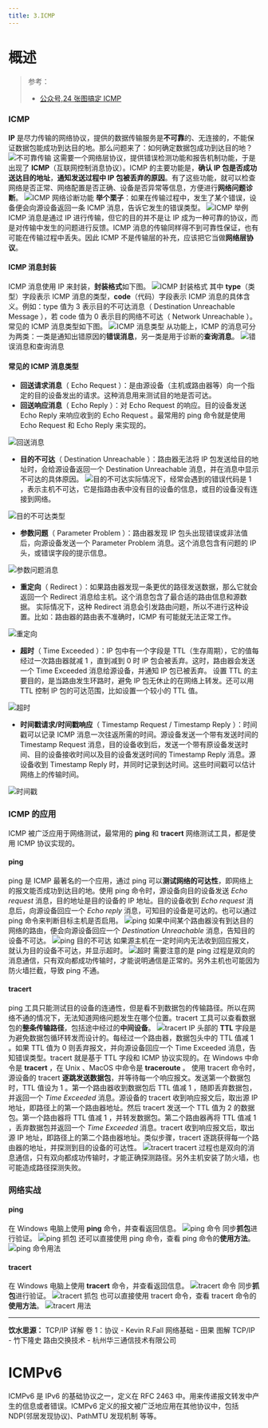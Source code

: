 ```yaml
---
title: 3.ICMP
---
```


# 概述

> 参考：
> - [公众号,24 张图搞定 ICMP](https://mp.weixin.qq.com/s/AKiUyMbsGhOZi7cDAhSGkg)

### ICMP

**IP** 是尽力传输的网络协议，提供的数据传输服务是**不可靠**的、无连接的，不能保证数据包能成功到达目的地。那么问题来了：如何确定数据包成功到达目的地？
![](https://notes-learning.oss-cn-beijing.aliyuncs.com/boov5o/1622087956279-d468d429-a172-4d1d-8296-bd855385f80b.png)不可靠传输
这需要一个网络层协议，提供错误检测功能和报告机制功能，于是出现了 **ICMP**（互联网控制消息协议）。ICMP 的主要功能是，**确认 IP 包是否成功送达目的地址**，**通知发送过程中 IP 包被丢弃的原因**。有了这些功能，就可以检查网络是否正常、网络配置是否正确、设备是否异常等信息，方便进行**网络问题诊断**。
![](https://notes-learning.oss-cn-beijing.aliyuncs.com/boov5o/1622087956391-eae4cc3c-7eb0-47aa-875a-154dec57c1cf.png)ICMP 网络诊断功能
**举个栗子**：如果在传输过程中，发生了某个错误，设备便会向源设备返回一条 ICMP 消息，告诉它发生的错误类型。
![](https://notes-learning.oss-cn-beijing.aliyuncs.com/boov5o/1622087956489-289bd365-0f3c-4891-b798-016dcab13bb4.png)ICMP 举例
ICMP 消息是通过 IP 进行传输，但它的目的并不是让 IP 成为一种可靠的协议，而是对传输中发生的问题进行反馈。ICMP 消息的传输同样得不到可靠性保证，也有可能在传输过程中丢失。因此 ICMP 不是传输层的补充，应该把它当做**网络层协议**。

#### ICMP 消息封装

ICMP 消息使用 IP 来封装，**封装格式**如下图。
![](https://notes-learning.oss-cn-beijing.aliyuncs.com/boov5o/1622087956425-eb063720-58a0-4b78-bfa8-39c2e96d569d.png)ICMP 封装格式
其中 **type**（类型）字段表示 ICMP 消息的类型，**code**（代码）字段表示 ICMP 消息的具体含义。例如：type 值为 3 表示目的不可达消息（ Destination Unreachable Message ），若 code 值为 0 表示目的网络不可达（ Network Unreachable ）。常见的 ICMP 消息类型如下图。
![](https://notes-learning.oss-cn-beijing.aliyuncs.com/boov5o/1622087956257-cc3d7e06-5c0f-4f20-9026-48917ba962ee.png)ICMP 消息类型
从功能上，ICMP 的消息可分为两类：一类是通知出错原因的**错误消息**，另一类是用于诊断的**查询消息**。
![](https://notes-learning.oss-cn-beijing.aliyuncs.com/boov5o/1622087956583-0a4b1076-322c-4b5f-bd43-8b5364ce42a4.png)错误消息和查询消息

#### 常见的 ICMP 消息类型

- **回送请求消息**（ Echo Request ）：是由源设备（主机或路由器等）向一个指定的目的设备发出的请求。这种消息用来测试目的地是否可达。
- **回送响应消息**（ Echo Reply ）：对 Echo Request 的响应。目的设备发送 Echo Reply 来响应收到的 Echo Request 。最常用的 ping 命令就是使用 Echo Request 和 Echo Reply 来实现的。

![](https://notes-learning.oss-cn-beijing.aliyuncs.com/boov5o/1622087956612-4e223795-e42d-4c78-8be6-48000ccc7632.png)回送消息

- **目的不可达**（ Destination Unreachable ）：路由器无法将 IP 包发送给目的地址时，会给源设备返回一个 Destination Unreachable 消息，并在消息中显示不可达的具体原因。
  ![](https://notes-learning.oss-cn-beijing.aliyuncs.com/boov5o/1622087956380-16033d96-d332-4f13-9a3a-3d24a50b113d.png)目的不可达实际情况下，经常会遇到的错误代码是 1 ，表示主机不可达，它是指路由表中没有目的设备的信息，或目的设备没有连接到网络。

![](https://notes-learning.oss-cn-beijing.aliyuncs.com/boov5o/1622087956460-afdf7e80-77ee-4e32-8e0d-749e9bc5c483.png)目的不可达类型

- **参数问题**（ Parameter Problem ）：路由器发现 IP 包头出现错误或非法值后，向源设备发送一个 Parameter Problem 消息。这个消息包含有问题的 IP 头，或错误字段的提示信息。

![](https://notes-learning.oss-cn-beijing.aliyuncs.com/boov5o/1622087956530-5dcf521e-a938-4961-b7b1-00d735a998b6.png)参数问题消息

- **重定向**（ Redirect ）：如果路由器发现一条更优的路径发送数据，那么它就会返回一个 Redirect 消息给主机。这个消息包含了最合适的路由信息和源数据。
  实际情况下，这种 Redirect 消息会引发路由问题，所以不进行这种设置。比如：路由器的路由表不准确时，ICMP 有可能就无法正常工作。

![](https://notes-learning.oss-cn-beijing.aliyuncs.com/boov5o/1622087956439-255f3c69-1653-431d-81a4-9592520ed469.png)重定向

- **超时**（ Time Exceeded ）：IP 包中有一个字段是 TTL（生存周期），它的值每经过一次路由器就减 1 ，直到减到 0 时 IP 包会被丢弃。这时，路由器会发送一个 Time Exceeded 消息给源设备，并通知 IP 包已被丢弃。
  设置 TTL 的主要目的，是当路由发生环路时，避免 IP 包无休止的在网络上转发。还可以用 TTL 控制 IP 包的可达范围，比如设置一个较小的 TTL 值。

![](https://notes-learning.oss-cn-beijing.aliyuncs.com/boov5o/1622087956563-69d4450f-834a-4f6e-9ae0-f54f6ad81866.png)超时

- **时间戳请求/时间戳响应**（ Timestamp Request / Timestamp Reply ）：时间戳可以记录 ICMP 消息一次往返所需的时间。源设备发送一个带有发送时间的 Timestamp Request 消息，目的设备收到后，发送一个带有原设备发送时间、目的设备接收时间以及目的设备发送时间的 Timestamp Reply 消息。源设备收到 Timestamp Reply 时，并同时记录到达时间。这些时间戳可以估计网络上的传输时间。

![](https://notes-learning.oss-cn-beijing.aliyuncs.com/boov5o/1622087956537-0334836c-2e44-4f22-83c5-b81cf4d3031a.png)时间戳

### ICMP 的应用

ICMP 被广泛应用于网络测试，最常用的 **ping** 和 **tracert** 网络测试工具，都是使用 ICMP 协议实现的。

#### ping

ping 是 ICMP 最著名的一个应用，通过 ping 可以**测试网络的可达性**，即网络上的报文能否成功到达目的地。使用 ping 命令时，源设备向目的设备发送 _Echo request_ 消息，目的地址是目的设备的 IP 地址。目的设备收到 _Echo request_ 消息后，向源设备回应一个 _Echo reply_ 消息，可知目的设备是可达的。也可以通过 ping 命令来判断目标主机是否启用。
![](https://notes-learning.oss-cn-beijing.aliyuncs.com/boov5o/1622087956406-67c2d46c-ad49-4904-8ead-569eaeb0ef80.png)ping
如果中间某个路由器没有到达目的网络的路由，便会向源设备回应一个 _Destination Unreachable_ 消息，告知目的设备不可达。
![](https://notes-learning.oss-cn-beijing.aliyuncs.com/boov5o/1622087956546-e4b22038-cd77-4ba6-a18a-8f58b0961db2.png)ping 目的不可达
如果源主机在一定时间内无法收到回应报文，就认为目的设备不可达，并显示超时。
![](https://notes-learning.oss-cn-beijing.aliyuncs.com/boov5o/1622087956386-8c862599-839b-4eba-a995-b9267f202d65.png)超时
需要注意的是 ping 过程是双向的消息通信，只有双向都成功传输时，才能说明通信是正常的。另外主机也可能因为防火墙拦截，导致 ping 不通。

#### tracert

ping 工具只能测试目的设备的连通性，但是看不到数据包的传输路径。所以在网络不通的情况下，无法知道网络问题发生在哪个位置。tracert 工具可以查看数据包的**整条传输路径**，包括途中经过的**中间设备**。
![](https://notes-learning.oss-cn-beijing.aliyuncs.com/boov5o/1622087956431-46f8e00a-d012-428d-8bcc-247f97e0b7a6.png)tracert
IP 头部的 **TTL** 字段是为避免数据包循环转发而设计的。每经过一个路由器，数据包头中的 TTL 值减 1 。如果 TTL 值为 0 则丢弃报文，并向源设备回应一个 Time Exceeded 消息，告知错误类型。tracert 就是基于 TTL 字段和 ICMP 协议实现的。在 Windows 中命令是 **tracert** ，在 Unix 、MacOS 中命令是 **traceroute** 。
使用 tracert 命令时，源设备的 tracert **逐跳发送数据包**，并等待每一个响应报文。发送第一个数据包时，TTL 值设为 1 。第一个路由器收到数据包后 TTL 值减 1 ，随即丢弃数据包，并返回一个 _Time Exceeded_ 消息。源设备的 tracert 收到响应报文后，取出源 IP 地址，即路径上的第一个路由器地址。然后 tracert 发送一个 TTL 值为 2 的数据包。第一个路由器将 TTL 值减 1 ，并转发数据包。第二个路由器再将 TTL 值减 1 ，丢弃数据包并返回一个 _Time Exceeded_ 消息。tracert 收到响应报文后，取出源 IP 地址，即路径上的第二个路由器地址。类似步骤，tracert 逐跳获得每一个路由器的地址，并探测到目的设备的可达性。
![](https://notes-learning.oss-cn-beijing.aliyuncs.com/boov5o/1622087956576-de3f09ef-891d-4830-bef8-c84ef221aac4.png)tracert
tracert 过程也是双向的消息通信，只有双向都成功传输时，才能正确探测路径。另外主机安装了防火墙，也可能造成路径探测失败。

### 网络实战

#### ping

在 Windows 电脑上使用 **ping** 命令，并查看返回信息。
![](https://notes-learning.oss-cn-beijing.aliyuncs.com/boov5o/1622087956590-14d0d35c-c869-48f1-be86-6ffd13a9591e.png)ping 命令
同步**抓包**进行验证。
![](https://notes-learning.oss-cn-beijing.aliyuncs.com/boov5o/1622087956373-656b7067-8cd6-4d87-9fcf-f18863eae6ec.png)ping 抓包
还可以直接使用 ping 命令，查看 ping 命令的**使用方法**。
![](https://notes-learning.oss-cn-beijing.aliyuncs.com/boov5o/1622087956428-2fb4954b-c839-4523-b3a2-ff3565ba6188.png)ping 命令用法

#### tracert

在 Windows 电脑上使用 **tracert** 命令，并查看返回信息。
![](https://notes-learning.oss-cn-beijing.aliyuncs.com/boov5o/1622087956498-ede48849-269f-4fe6-883e-1ed11215e544.png)tracert 命令
同步**抓包**进行验证。
![](https://notes-learning.oss-cn-beijing.aliyuncs.com/boov5o/1622087956533-997964bf-42cb-4306-92bc-11b97ccd05e9.png)tracert 抓包
也可以直接使用 tracert 命令，查看 tracert 命令的**使用方法**。
![](https://notes-learning.oss-cn-beijing.aliyuncs.com/boov5o/1622087956443-84a5971e-0af1-4287-b740-d0160533e903.png)tracert 用法

---

**饮水思源：**
TCP/IP 详解 卷 1：协议 - Kevin R.Fall
网络基础 - 田果
图解 TCP/IP - 竹下隆史
路由交换技术 - 杭州华三通信技术有限公司

# ICMPv6

ICMPv6 是 IPv6 的基础协议之一，定义在 RFC 2463 中。用来传递报文转发中产生的信息或者错误。ICMPv6 定义的报文被广泛地应用在其他协议中，包括 NDP(邻居发现协议)、PathMTU 发现机制 等等。
